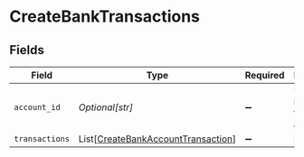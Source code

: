 # CreateBankTransactions


## Fields

| Field                                                                                     | Type                                                                                      | Required                                                                                  | Description                                                                               | Example                                                                                   |
| ----------------------------------------------------------------------------------------- | ----------------------------------------------------------------------------------------- | ----------------------------------------------------------------------------------------- | ----------------------------------------------------------------------------------------- | ----------------------------------------------------------------------------------------- |
| `account_id`                                                                              | *Optional[str]*                                                                           | :heavy_minus_sign:                                                                        | Unique identifier for a bank account.                                                     | 13d946f0-c5d5-42bc-b092-97ece17923ab                                                      |
| `transactions`                                                                            | List[[CreateBankAccountTransaction](../../models/shared/createbankaccounttransaction.md)] | :heavy_minus_sign:                                                                        | N/A                                                                                       |                                                                                           |